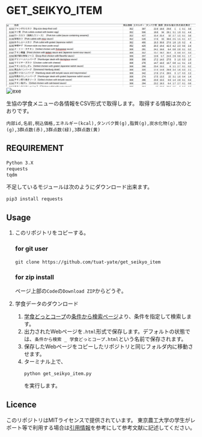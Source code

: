 # GET_SEIKYO_ITEM
![image](img/overview.png)
![exe](img/exe.gif)  

生協の学食メニューの各情報をCSV形式で取得します。
取得する情報は次のとおりです。
```
内部id,名前,税込価格,エネルギー(kcal),タンパク質(g),脂質(g),炭水化物(g),塩分(g),3群点数(赤),3群点数(緑),3群点数(黄)
```
## REQUIREMENT
```
Python 3.X
requests
tqdm
```
不足しているモジュールは次のようにダウンロード出来ます。
```bash
pip3 install requests
```

## Usage
1. このリポジトリをコピーする。
    ### for git user
    ```
    git clone https://github.com/tuat-yate/get_seikyo_item
    ```
    ### for zip install
    ページ上部の`Code`の`Download ZIP`からどうぞ。


2. 学食データのダウンロード
    1. [学食どっとコープ](https://gakushoku.coop/)の[条件から検索ページ](https://gakushoku.coop/conditions/)より、条件を指定して検索します。
    2. 出力されたWebページを`.html`形式で保存します。デフォルトの状態では、`条件から検索 _ 学食どっとコープ.html`という名前で保存されます。
    3. 保存したWebページをコピーしたリポジトリと同じフォルダ内に移動させます。
    4. ターミナル上で、  
        ```
        python get_seikyo_item.py
        ```
        を実行します。
        
## Licence
このリポジトリはMITライセンスで提供されています。
東京農工大学の学生がレポート等で利用する場合は[引用情報](https://docs.google.com/document/d/1yo0YidOwGtKGDvlT7qRfkEAtj1czMCUe9kYoj8akp24/edit?usp=sharing)を参考にして参考文献に記述してください。

